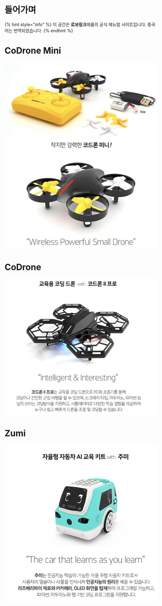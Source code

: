 # 들어가며

{% hint style="info" %}
이 공간은 **로보링크**제품의 공식 메뉴얼 사이트입니다. 중국어는 번역되었습니다.
{% endhint %}

# CoDrone Mini

![CoDrone Mini](./img/001.jpg)
![CoDrone Mini](./img/002.jpg)

# CoDrone

![CoDrone](./img/003.jpg)

# Zumi

![Zumi](./img/004.jpg)

